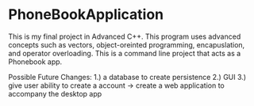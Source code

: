 # PhoneBookApplication

This is my final project in Advanced C++. This program uses advanced concepts such as vectors,
object-oreinted programming, encapuslation, and operator overloading. This is a command line project 
that acts as a Phonebook app.

Possible Future Changes:
  1.) a database to create persistence 
  2.) GUI 
  3.) give user ability to create a account
      -> create a web application to accompany the desktop app
